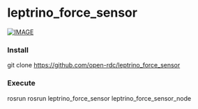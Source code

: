 # leptrino_force_sensor

[![IMAGE](http://img.youtube.com/vi/Nr7wmg-SAko/0.jpg)](https://youtu.be/Nr7wmg-SAko)

### Install

git clone https://github.com/open-rdc/leptrino_force_sensor

### Execute

rosrun rosrun leptrino_force_sensor leptrino_force_sensor_node
